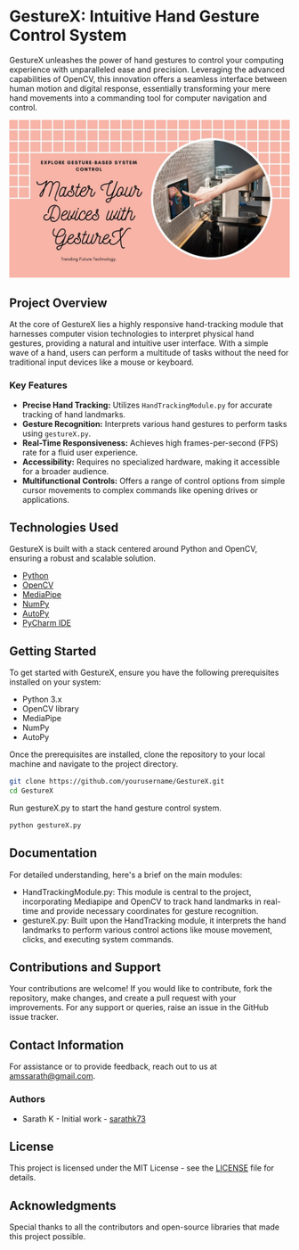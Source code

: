# GestureX: Intuitive Hand Gesture Control System

GestureX unleashes the power of hand gestures to control your computing experience with unparalleled ease and precision. Leveraging the advanced capabilities of OpenCV, this innovation offers a seamless interface between human motion and digital response, essentially transforming your mere hand movements into a commanding tool for computer navigation and control.

![GestureX](ges.jpg)

## Project Overview

At the core of GestureX lies a highly responsive hand-tracking module that harnesses computer vision technologies to interpret physical hand gestures, providing a natural and intuitive user interface. With a simple wave of a hand, users can perform a multitude of tasks without the need for traditional input devices like a mouse or keyboard.

### Key Features

- **Precise Hand Tracking:** Utilizes `HandTrackingModule.py` for accurate tracking of hand landmarks.
- **Gesture Recognition:** Interprets various hand gestures to perform tasks using `gestureX.py`.
- **Real-Time Responsiveness:** Achieves high frames-per-second (FPS) rate for a fluid user experience.
- **Accessibility:** Requires no specialized hardware, making it accessible for a broader audience.
- **Multifunctional Controls:** Offers a range of control options from simple cursor movements to complex commands like opening drives or applications.

## Technologies Used

GestureX is built with a stack centered around Python and OpenCV, ensuring a robust and scalable solution.

- [Python](https://www.python.org)
- [OpenCV](https://opencv.org/)
- [MediaPipe](https://mediapipe.dev/)
- [NumPy](https://numpy.org/)
- [AutoPy](https://autopy.org/)
- [PyCharm IDE](https://www.jetbrains.com/pycharm/)

## Getting Started

To get started with GestureX, ensure you have the following prerequisites installed on your system:

- Python 3.x
- OpenCV library
- MediaPipe
- NumPy
- AutoPy

Once the prerequisites are installed, clone the repository to your local machine and navigate to the project directory.

```bash
git clone https://github.com/yourusername/GestureX.git
cd GestureX
```
Run gestureX.py to start the hand gesture control system.
```bash
python gestureX.py
```
## Documentation 

For detailed understanding, here's a brief on the main modules:

  - HandTrackingModule.py: This module is central to the project, incorporating Mediapipe and OpenCV to track hand landmarks in real-time and provide necessary coordinates for gesture recognition.
  - gestureX.py: Built upon the HandTracking module, it interprets the hand landmarks to perform various control actions like mouse movement, clicks, and executing system commands.

## Contributions and Support
Your contributions are welcome! If you would like to contribute, fork the repository, make changes, and create a pull request with your improvements. For any support or queries, raise an issue in the GitHub issue tracker.
## Contact Information
For assistance or to provide feedback, reach out to us at [amssarath@gmail.com](mailto:amssarath@gmail.com).

### Authors

- Sarath K - Initial work - [sarathk73](https://github.com/sarathk73)

## License
This project is licensed under the MIT License - see the [LICENSE](LICENSE) file for details.

## Acknowledgments
Special thanks to all the contributors and open-source libraries that made this project possible.

